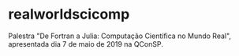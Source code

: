 # realworldscicomp
Palestra "De Fortran a Julia: Computação Científica no Mundo Real", apresentada dia 7 de maio de 2019 na QConSP.
